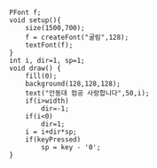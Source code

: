 <pre><code>
PFont f;
void setup(){
    size(1500,700);
    f = createFont("굴림",128);
    textFont(f);
}
int i, dir=1, sp=1;
void draw() {
    fill(0);
    background(128,128,128);
    text("안동대 컴공 사랑합니다",50,i);
    if(i>width)
        dir=-1;
    if(i<0)
        dir=1;
    i = i+dir*sp;
    if(keyPressed)
        sp = key - '0';
}
</code></pre>
